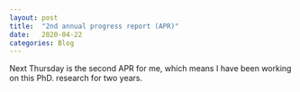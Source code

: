 ```yaml
---
layout: post
title:  "2nd annual progress report (APR)"
date:   2020-04-22
categories: Blog
---
```


Next Thursday is the second APR for me, which means I have been working on this PhD. research for two years.




